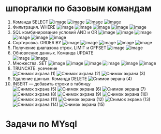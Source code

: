# шпоргалки по базовым командам 
1) Команда SELECT
![image](https://github.com/user-attachments/assets/5d50e674-92f3-4355-bf66-25638f279645)
![image](https://github.com/user-attachments/assets/39731a41-72a1-4385-92b8-91bbaa3fe142)
![image](https://github.com/user-attachments/assets/fa0089f3-a957-4011-99d9-ec6c02f50fd7)
![image](https://github.com/user-attachments/assets/15436747-73e5-4293-b3b4-5b493ec1f5cb)
2) Фильтрация. WHERE
![image](https://github.com/user-attachments/assets/71ca38a8-59af-401c-a631-81ceb99c0830)
![image](https://github.com/user-attachments/assets/dac5dbcb-6408-4ccb-989e-10f70dbcf655)
![image](https://github.com/user-attachments/assets/fa2a3f80-477b-43b6-804a-1e052deeb3ef)
![image](https://github.com/user-attachments/assets/ad895905-b27b-44c7-9b85-ba227512908a)
![image](https://github.com/user-attachments/assets/ba6656cc-9805-4ac6-905b-230626ed3c01)
3) SQL комбинирование условий AND и OR
![image](https://github.com/user-attachments/assets/a97efbf2-d956-41c5-8925-05b7f7c4c4c0)
![image](https://github.com/user-attachments/assets/d6e90515-51d1-4dfd-aa47-df528ec6a9da)
![image](https://github.com/user-attachments/assets/b3871f8b-1ecd-47f9-bb5e-e8dfefd0a4c2)
![image](https://github.com/user-attachments/assets/bcf2a512-891c-4f92-8f4a-81f9ecaf0f48)
![image](https://github.com/user-attachments/assets/f6a9df15-2659-47b7-b302-4a2aee3c396c)
![image](https://github.com/user-attachments/assets/b8b2b707-e889-4d81-9d7f-29551b33bbc6)
4) Сортировка. ORDER BY
![image](https://github.com/user-attachments/assets/43ac21be-371c-4078-94c5-f7b202966e68)
![image](https://github.com/user-attachments/assets/a4b01259-2db8-4a97-91b1-9a084c26a91c)
![image](https://github.com/user-attachments/assets/85514110-c252-4494-b63a-a11233c4ca0c)
![image](https://github.com/user-attachments/assets/73391fc7-339d-4fe6-9be8-037584fd2e02)
![image](https://github.com/user-attachments/assets/ecaf5db0-8240-4ec5-a0f2-86fcc0086e82)
5) Получение диапазона строк. LIMIT и OFFSET
![image](https://github.com/user-attachments/assets/d8317443-26ec-4597-9218-b74d4a8d5479)
![image](https://github.com/user-attachments/assets/28754167-b07c-46e1-893a-c1bf386654b6)
6) Обновление данных. Команда UPDATE     
![image](https://github.com/user-attachments/assets/26f8475e-554b-43cd-b297-caa913837289)
![image](https://github.com/user-attachments/assets/3c17f8f5-f970-4c87-ba2d-2e5031e0f09f)
7) Множества. SET
![image](https://github.com/user-attachments/assets/981ac1d4-bf9f-4ace-8551-0e7f92348303)
![image](https://github.com/user-attachments/assets/4f619528-91e4-4f10-abd3-ff8133fdacbb)
![image](https://github.com/user-attachments/assets/2dbd6f18-f251-4fbe-9af2-4bbff4ce0c31)
![image](https://github.com/user-attachments/assets/83e67886-7663-4b02-8763-8d599b09961e)
![image](https://github.com/user-attachments/assets/da539a1f-bd3c-4253-9da1-fb3c61f91142)
![image](https://github.com/user-attachments/assets/09249717-166f-4439-9bae-9d4ac9af068b)
8) TRUNCATE. усечение   
![Снимок экрана (1)](https://github.com/user-attachments/assets/40077e62-fca7-4449-93ed-1bd20e3b4265)
![Снимок экрана (2)](https://github.com/user-attachments/assets/a680ed21-eb3e-43ca-b4d1-79697aca19be)
![Снимок экрана (3)](https://github.com/user-attachments/assets/8867210c-5bd9-4179-b8ed-9a1140d5e945)
9) Удаление данных. Команда DELETE
![Снимок экрана (4)](https://github.com/user-attachments/assets/1a7c7a94-de26-4d69-b645-6b1ef797d9a7)
10)  INSERT — добавить строки в таблицу   
![Снимок экрана (5)](https://github.com/user-attachments/assets/7a99ae01-1b53-40c6-b2eb-d1a5005beee5)
![Снимок экрана (6)](https://github.com/user-attachments/assets/3afd70f4-9204-44fb-b108-acde4c882f92)
![Снимок экрана (7)](https://github.com/user-attachments/assets/d7807f28-ed0b-4149-bc8a-476b0d9f058a)
![Снимок экрана (8)](https://github.com/user-attachments/assets/5ae65832-c9a5-428d-9a3a-6f69878a9892)
![Снимок экрана (9)](https://github.com/user-attachments/assets/78a9bf89-6f99-4dac-9273-6d8db52fad50)
![Снимок экрана (10)](https://github.com/user-attachments/assets/a4365245-b31b-48fa-b481-d9ceb69cf3f3)
![Снимок экрана (11)](https://github.com/user-attachments/assets/be4f70fa-6c6e-44f1-916e-1f88d7cfcfc8)
![Снимок экрана (12)](https://github.com/user-attachments/assets/6a0a4160-9a0d-4d96-ac18-16161ee0cdbf)
![Снимок экрана (13)](https://github.com/user-attachments/assets/013b650f-9945-4c74-b322-3f29c6bcd263)
![Снимок экрана (14)](https://github.com/user-attachments/assets/d3354390-3663-42b0-a910-985bdf09a10c)
![Снимок экрана (15)](https://github.com/user-attachments/assets/ee3044db-93dd-4ce8-b049-b04b5ae265bc)
# Задачи по MYsql

